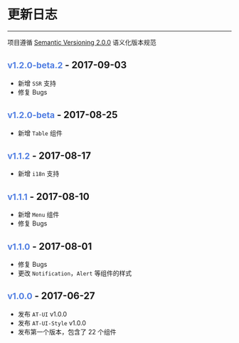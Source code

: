 
# 更新日志

----

项目遵循 [Semantic Versioning 2.0.0](http://semver.org/lang/zh-CN/) 语义化版本规范

## <span class="title-version">v1.2.0-beta.2</span> - 2017-09-03

- 新增 `SSR` 支持
- 修复 Bugs

## <span class="title-version">v1.2.0-beta</span> - 2017-08-25

- 新增 `Table` 组件

## <span class="title-version">v1.1.2</span> - 2017-08-17

- 新增 `i18n` 支持

## <span class="title-version">v1.1.1</span> - 2017-08-10

- 新增 `Menu` 组件
- 修复 Bugs

## <span class="title-version">v1.1.0</span> - 2017-08-01

- 修复 Bugs
- 更改 `Notification`，`Alert` 等组件的样式

## <span class="title-version">v1.0.0</span> - 2017-06-27

- 发布 `AT-UI` v1.0.0
- 发布 `AT-UI-Style` v1.0.0
- 发布第一个版本，包含了 22 个组件

<style scoped>
  .title-version {
    color: #4F7DE2;
    font-size: .9em;
  }
</style>
